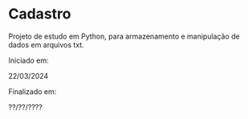 # Cadastro

Projeto de estudo em Python, para armazenamento e manipulação de dados em arquivos txt.

Iniciado em: 

22/03/2024 

Finalizado em:

??/??/????
